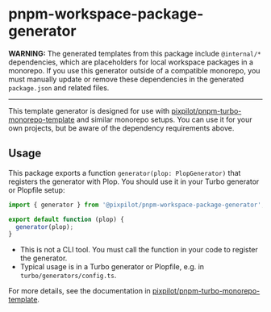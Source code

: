 # pnpm-workspace-package-generator

**WARNING:** The generated templates from this package include `@internal/*` dependencies, which are placeholders for local workspace packages in a monorepo. If you use this generator outside of a compatible monorepo, you must manually update or remove these dependencies in the generated `package.json` and related files.

---

This template generator is designed for use with [pixpilot/pnpm-turbo-monorepo-template](https://github.com/pixpilot/pnpm-turbo-monorepo-template) and similar monorepo setups. You can use it for your own projects, but be aware of the dependency requirements above.

## Usage

This package exports a function `generator(plop: PlopGenerator)` that registers the generator with Plop. You should use it in your Turbo generator or Plopfile setup:

```typescript
import { generator } from '@pixpilot/pnpm-workspace-package-generator';

export default function (plop) {
  generator(plop);
}
```

- This is not a CLI tool. You must call the function in your code to register the generator.
- Typical usage is in a Turbo generator or Plopfile, e.g. in `turbo/generators/config.ts`.

For more details, see the documentation in [pixpilot/pnpm-turbo-monorepo-template](https://github.com/pixpilot/pnpm-turbo-monorepo-template).
